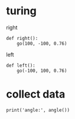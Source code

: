 # turing
right
```
def right():
    go(100, -100, 0.76)
```
left
``` 
def left():
    go(-100, 100, 0.76)
```
# collect data
```
print('angle:', angle())
```
